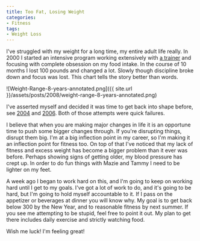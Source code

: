 ```yaml
---
title: Too Fat, Losing Weight
categories:
- Fitness
tags:
- Weight Loss
---
```


I've struggled with my weight for a long time, my entire adult life really. In 2000 I started an intensive program working extensively with [a trainer](http://www.fionalockhart.com/) and focusing with complete obsession on my food intake. In the course of 10 months I lost 100 pounds and changed a lot. Slowly though discipline broke down and focus was lost. This chart tells the story better than words.

![Weight-Range-8-years-annotated.png]({{ site.url }}/assets/posts/2008/weight-range-8-years-annotated.png)

I've asserted myself and decided it was time to get back into shape before, see [2004](/thingelstad/day-1) and [2006](/thingelstad/game-on-time-to-lose-weight). Both of those attempts were quick failures.

I believe that when you are making major changes in life it is an opportune time to push some bigger changes through. If you're disrupting things, disrupt them big. I'm at a big inflection point in my career, so I'm making it an inflection point for fitness too. On top of that I've noticed that my lack of fitness and excess weight has become a bigger problem than it ever was before. Perhaps showing signs of getting older, my blood pressure has crept up. In order to do fun things with Mazie and Tammy I need to be lighter on my feet.

A week ago I began to work hard on this, and I'm going to keep on working hard until I get to my goals. I've got a lot of work to do, and it's going to be hard, but I'm going to hold myself accountable to it. If I pass on the appetizer or beverages at dinner you will know why. My goal is to get back below 300 by the New Year, and to reasonable fitness by next summer. If you see me attempting to be stupid, feel free to point it out. My plan to get there includes daily exercise and strictly watching food.

Wish me luck! I'm feeling great!
